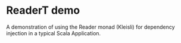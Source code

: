 # ReaderT demo

A demonstration of using the Reader monad (Kleisli) for dependency injection in a typical Scala Application. 
